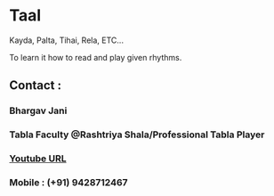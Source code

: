 # Taal
Kayda, Palta, Tihai, Rela, ETC...

To learn it how to read and play given rhythms.

## Contact : 
### Bhargav Jani
### Tabla Faculty @Rashtriya Shala/Professional Tabla Player
### [Youtube URL](https://www.youtube.com/@BhargavJani)
### Mobile : (+91) 9428712467